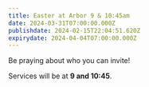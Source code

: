 ```yaml
---
title: Easter at Arbor 9 & 10:45am
date: 2024-03-31T07:00:00.000Z
publishdate: 2024-02-15T22:04:51.620Z
expirydate: 2024-04-04T07:00:00.000Z
---
```

Be praying about who you can invite!

Services will be at **9 and 10:45**.